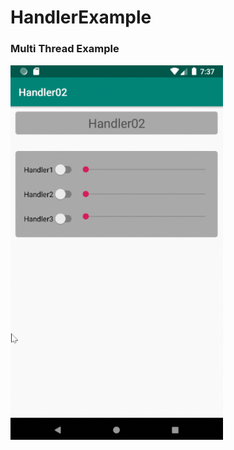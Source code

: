 # HandlerExample

<h3>Multi Thread Example</h3>
<img src="https://github.com/maydayXi/HandlerExample/blob/master/MultiThread.gif" widht="400" height="600" />
